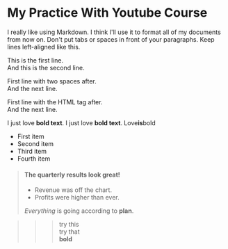 # My Practice With Youtube Course
I really like using Markdown.
I think I'll use it to format all of my documents from now on.
Don't put tabs or spaces in front of your paragraphs.
Keep lines left-aligned like this.

This is the first line.  
And this is the second line.

First line with two spaces after.  
And the next line.

First line with the HTML tag after.<br>
And the next line.

I just love **bold text**.
I just love __bold text__.
Love**is**bold

- First item
- Second item
- Third item
- Fourth item

> #### The quarterly results look great!
>
> - Revenue was off the chart.
> - Profits were higher than ever.
>
>  *Everything* is going according to **plan**.

>>>try this  
try that  
>>**bold**

